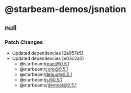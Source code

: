 # @starbeam-demos/jsnation

## null

### Patch Changes

- Updated dependencies [2a957e5]
- Updated dependencies [e03c2a0]
  - @starbeam/react@0.5.1
  - @starbeam/core@0.5.1
  - @starbeam/debug@0.5.1
  - @starbeam/js@0.5.1
  - @starbeamx/devtool@0.5.1

